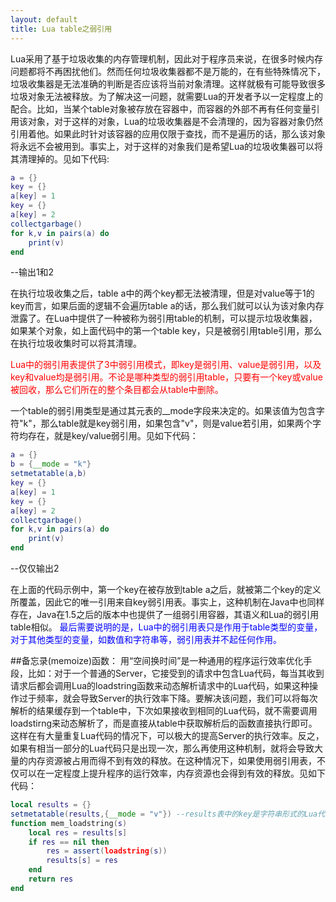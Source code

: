 ```yaml
---
layout: default
title: Lua table之弱引用
---
```


Lua采用了基于垃圾收集的内存管理机制，因此对于程序员来说，在很多时候内存问题都将不再困扰他们。然而任何垃圾收集器都不是万能的，在有些特殊情况下，垃圾收集器是无法准确的判断是否应该将当前对象清理。这样就极有可能导致很多垃圾对象无法被释放。为了解决这一问题，就需要Lua的开发者予以一定程度上的配合。比如，当某个table对象被存放在容器中，而容器的外部不再有任何变量引用该对象，对于这样的对象，Lua的垃圾收集器是不会清理的，因为容器对象仍然引用着他。如果此时针对该容器的应用仅限于查找，而不是遍历的话，那么该对象将永远不会被用到。事实上，对于这样的对象我们是希望Lua的垃圾收集器可以将其清理掉的。见如下代码:

```lua
a = {}
key = {}
a[key] = 1
key = {}
a[key] = 2
collectgarbage()
for k,v in pairs(a) do
    print(v)
end    
```

--输出1和2

在执行垃圾收集之后，table a中的两个key都无法被清理，但是对value等于1的key而言，如果后面的逻辑不会遍历table a的话，那么我们就可以认为该对象内存泄露了。在Lua中提供了一种被称为弱引用table的机制，可以提示垃圾收集器，如果某个对象，如上面代码中的第一个table key，只是被弱引用table引用，那么在执行垃圾收集时可以将其清理。

<font color="red">Lua中的弱引用表提供了3中弱引用模式，即key是弱引用、value是弱引用，以及key和value均是弱引用。不论是哪种类型的弱引用table，只要有一个key或value被回收，那么它们所在的整个条目都会从table中删除。</font>

一个table的弱引用类型是通过其元表的__mode字段来决定的。如果该值为包含字符"k"，那么table就是key弱引用，如果包含"v"，则是value若引用，如果两个字符均存在，就是key/value弱引用。见如下代码：

```lua
a = {}
b = {__mode = "k"}
setmetatable(a,b)
key = {}
a[key] = 1
key = {}
a[key] = 2
collectgarbage()
for k,v in pairs(a) do
    print(v)
end
```
--仅仅输出2

在上面的代码示例中，第一个key在被存放到table a之后，就被第二个key的定义所覆盖，因此它的唯一引用来自key弱引用表。事实上，这种机制在Java中也同样存在，Java在1.5之后的版本中也提供了一组弱引用容器，其语义和Lua的弱引用table相似。
<font color="blue">最后需要说明的是，Lua中的弱引用表只是作用于table类型的变量，对于其他类型的变量，如数值和字符串等，弱引用表并不起任何作用。</font>

##备忘录(memoize)函数：
用“空间换时间”是一种通用的程序运行效率优化手段，比如：对于一个普通的Server，它接受到的请求中包含Lua代码，每当其收到请求后都会调用Lua的loadstring函数来动态解析请求中的Lua代码，如果这种操作过于频率，就会导致Server的执行效率下降。要解决该问题，我们可以将每次解析的结果缓存到一个table中，下次如果接收到相同的Lua代码，就不需要调用loadstirng来动态解析了，而是直接从table中获取解析后的函数直接执行即可。这样在有大量重复Lua代码的情况下，可以极大的提高Server的执行效率。反之，如果有相当一部分的Lua代码只是出现一次，那么再使用这种机制，就将会导致大量的内存资源被占用而得不到有效的释放。在这种情况下，如果使用弱引用表，不仅可以在一定程度上提升程序的运行效率，内存资源也会得到有效的释放。见如下代码：


```lua
local results = {}
setmetatable(results,{__mode = "v"}) --results表中的key是字符串形式的Lua代码
function mem_loadstring(s)
    local res = results[s]
    if res == nil then
        res = assert(loadstring(s))
        results[s] = res
    end
    return res
end
```